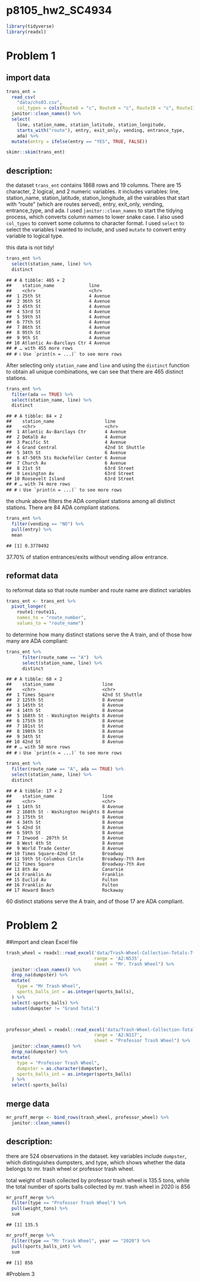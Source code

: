 p8105_hw2_SC4934
================

``` r
library(tidyverse)
library(readxl)
```

# Problem 1

## import data

``` r
trans_ent = 
  read_csv(
    "data/chs03.csv",
    col_types = cols(Route8 = "c", Route9 = "c", Route10 = "c", Route11 = "c")) %>% 
  janitor::clean_names() %>% 
  select(
    line, station_name, station_latitude, station_longitude, 
    starts_with("route"), entry, exit_only, vending, entrance_type, 
    ada) %>% 
  mutate(entry = ifelse(entry == "YES", TRUE, FALSE))
```

``` r
skimr::skim(trans_ent)
```

## description:

the dataset `trans_ent` contains 1868 rows and 19 columns. There are 15
character, 2 logical, and 2 numeric variables. it includes variables:
line, station_name, station_latitude, station_longitude, all the
vairables that start with “route” (which are routes served), entry,
exit_only, vending, entrance_type, and ada. I used
`janitor::clean_names` to start the tidying process, which converts
column names to lower snake case. I also used `col_types` to convert
some columns to character format. I used `select` to select the
variables I wanted to include, and used `mutate` to convert entry
variable to logical type.

this data is not tidy!

``` r
trans_ent %>% 
  select(station_name, line) %>% 
  distinct
```

    ## # A tibble: 465 × 2
    ##    station_name             line    
    ##    <chr>                    <chr>   
    ##  1 25th St                  4 Avenue
    ##  2 36th St                  4 Avenue
    ##  3 45th St                  4 Avenue
    ##  4 53rd St                  4 Avenue
    ##  5 59th St                  4 Avenue
    ##  6 77th St                  4 Avenue
    ##  7 86th St                  4 Avenue
    ##  8 95th St                  4 Avenue
    ##  9 9th St                   4 Avenue
    ## 10 Atlantic Av-Barclays Ctr 4 Avenue
    ## # … with 455 more rows
    ## # ℹ Use `print(n = ...)` to see more rows

After selecting only `station_name` and `line` and using the `distinct`
function to obtain all unique combinations, we can see that there are
465 distinct stations.

``` r
trans_ent %>% 
  filter(ada == TRUE) %>% 
  select(station_name, line) %>% 
  distinct
```

    ## # A tibble: 84 × 2
    ##    station_name                   line           
    ##    <chr>                          <chr>          
    ##  1 Atlantic Av-Barclays Ctr       4 Avenue       
    ##  2 DeKalb Av                      4 Avenue       
    ##  3 Pacific St                     4 Avenue       
    ##  4 Grand Central                  42nd St Shuttle
    ##  5 34th St                        6 Avenue       
    ##  6 47-50th Sts Rockefeller Center 6 Avenue       
    ##  7 Church Av                      6 Avenue       
    ##  8 21st St                        63rd Street    
    ##  9 Lexington Av                   63rd Street    
    ## 10 Roosevelt Island               63rd Street    
    ## # … with 74 more rows
    ## # ℹ Use `print(n = ...)` to see more rows

the chunk above filters the ADA compliant stations among all distinct
stations. There are 84 ADA compliant stations.

``` r
trans_ent %>% 
  filter(vending == "NO") %>% 
  pull(entry) %>% 
  mean
```

    ## [1] 0.3770492

37.70% of station entrances/exits without vending allow entrance.

## reformat data

to reformat data so that route number and route name are distinct
variables

``` r
trans_ent <- trans_ent %>% 
  pivot_longer(
    route1:route11,
    names_to = "route_number",
    values_to = "route_name")
```

to determine how many distinct stations serve the A train, and of those
how many are ADA compliant:

``` r
trans_ent %>% 
      filter(route_name == "A")  %>% 
      select(station_name, line) %>% 
      distinct
```

    ## # A tibble: 60 × 2
    ##    station_name                  line           
    ##    <chr>                         <chr>          
    ##  1 Times Square                  42nd St Shuttle
    ##  2 125th St                      8 Avenue       
    ##  3 145th St                      8 Avenue       
    ##  4 14th St                       8 Avenue       
    ##  5 168th St - Washington Heights 8 Avenue       
    ##  6 175th St                      8 Avenue       
    ##  7 181st St                      8 Avenue       
    ##  8 190th St                      8 Avenue       
    ##  9 34th St                       8 Avenue       
    ## 10 42nd St                       8 Avenue       
    ## # … with 50 more rows
    ## # ℹ Use `print(n = ...)` to see more rows

``` r
trans_ent %>% 
  filter(route_name == "A", ada == TRUE) %>% 
  select(station_name, line) %>% 
  distinct
```

    ## # A tibble: 17 × 2
    ##    station_name                  line            
    ##    <chr>                         <chr>           
    ##  1 14th St                       8 Avenue        
    ##  2 168th St - Washington Heights 8 Avenue        
    ##  3 175th St                      8 Avenue        
    ##  4 34th St                       8 Avenue        
    ##  5 42nd St                       8 Avenue        
    ##  6 59th St                       8 Avenue        
    ##  7 Inwood - 207th St             8 Avenue        
    ##  8 West 4th St                   8 Avenue        
    ##  9 World Trade Center            8 Avenue        
    ## 10 Times Square-42nd St          Broadway        
    ## 11 59th St-Columbus Circle       Broadway-7th Ave
    ## 12 Times Square                  Broadway-7th Ave
    ## 13 8th Av                        Canarsie        
    ## 14 Franklin Av                   Franklin        
    ## 15 Euclid Av                     Fulton          
    ## 16 Franklin Av                   Fulton          
    ## 17 Howard Beach                  Rockaway

60 distinct stations serve the A train, and of those 17 are ADA
compliant.

# Problem 2

\##import and clean Excel file

``` r
trash_wheel = readxl::read_excel('data/Trash-Wheel-Collection-Totals-7-2020-2.xlsx',
                                 range = 'A2:N535',
                                 sheet = "Mr. Trash Wheel") %>% 
  janitor::clean_names() %>% 
  drop_na(dumpster) %>% 
  mutate(
    type = "Mr Trash Wheel",
    sports_balls_int = as.integer(sports_balls),
  ) %>% 
  select(-sports_balls) %>% 
  subset(dumpster != "Grand Total")



professor_wheel = readxl::read_excel('data/Trash-Wheel-Collection-Totals-7-2020-2.xlsx',
                                 range = 'A2:N117',
                                 sheet = "Professor Trash Wheel") %>% 
  janitor::clean_names() %>% 
  drop_na(dumpster) %>% 
  mutate(
    type = "Professor Trash Wheel",
    dumpster = as.character(dumpster),
    sports_balls_int = as.integer(sports_balls)
  ) %>% 
  select(-sports_balls)
```

## merge data

``` r
mr_proff_merge <- bind_rows(trash_wheel, professor_wheel) %>% 
  janitor::clean_names()
```

## description:

there are 524 observations in the dataset. key variables include
`dumpster`, which distinguishes dumpsters, and type, which shows whether
the data belongs to mr. trash wheel or professor trash wheel.

total weight of trash collected by professor trash wheel is 135.5 tons,
while the total number of sports balls collected by mr. trash wheel in
2020 is 856

``` r
mr_proff_merge %>% 
  filter(type == "Professor Trash Wheel") %>% 
  pull(weight_tons) %>% 
  sum
```

    ## [1] 135.5

``` r
mr_proff_merge %>% 
  filter(type == "Mr Trash Wheel", year == "2020") %>% 
  pull(sports_balls_int) %>% 
  sum
```

    ## [1] 856

\#Problem 3
